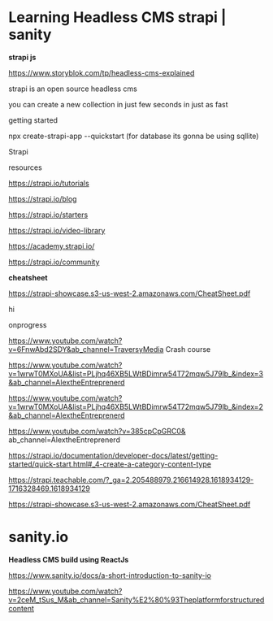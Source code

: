 # Learning Headless CMS strapi | sanity

**strapi js**

https://www.storyblok.com/tp/headless-cms-explained

strapi is an open source headless cms

you can create a new collection in just few seconds in just as fast

getting started

npx create-strapi-app --quickstart (for database its gonna be using sqllite)

Strapi

resources

https://strapi.io/tutorials

https://strapi.io/blog

https://strapi.io/starters

https://strapi.io/video-library

https://academy.strapi.io/

https://strapi.io/community

**cheatsheet**

https://strapi-showcase.s3-us-west-2.amazonaws.com/CheatSheet.pdf

hi

onprogress

https://www.youtube.com/watch?v=6FnwAbd2SDY&ab_channel=TraversyMedia Crash course

https://www.youtube.com/watch?v=1wrwT0MXoUA&list=PLjhq46XB5LWtBDimrw54T72mqw5J79lb_&index=3&ab_channel=AlextheEntreprenerd

https://www.youtube.com/watch?v=1wrwT0MXoUA&list=PLjhq46XB5LWtBDimrw54T72mqw5J79lb_&index=2&ab_channel=AlextheEntreprenerd

https://www.youtube.com/watch?v=385cpCpGRC0&
ab_channel=AlextheEntreprenerd

https://strapi.io/documentation/developer-docs/latest/getting-started/quick-start.html#_4-create-a-category-content-type

https://strapi.teachable.com/?_ga=2.205488979.216614928.1618934129-1716328469.1618934129

https://strapi-showcase.s3-us-west-2.amazonaws.com/CheatSheet.pdf

# sanity.io

**Headless CMS build using ReactJs**

https://www.sanity.io/docs/a-short-introduction-to-sanity-io

https://www.youtube.com/watch?v=2ceM_tSus_M&ab_channel=Sanity%E2%80%93Theplatformforstructuredcontent
